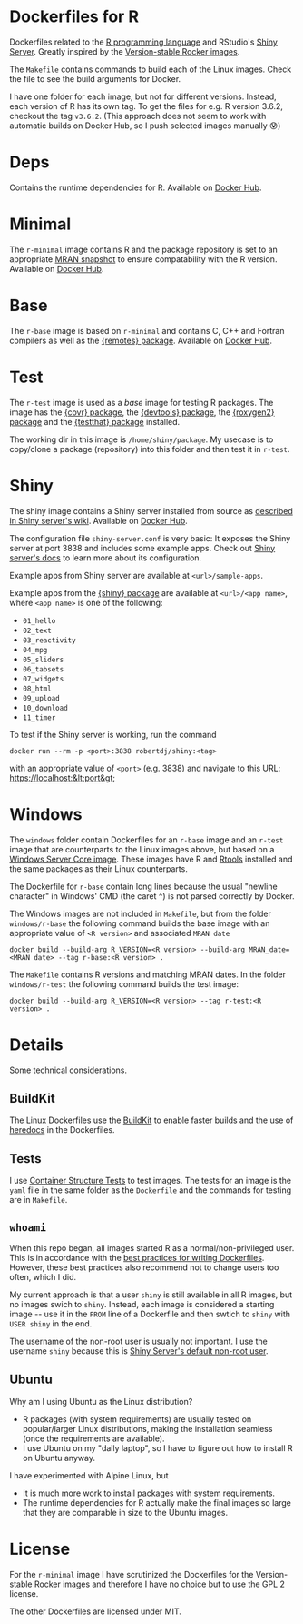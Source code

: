 Dockerfiles for R
=================

Dockerfiles related to the [R programming language](https://www.r-project.org) and RStudio's [Shiny Server](https://github.com/rstudio/shiny-server).
Greatly inspired by the [Version-stable Rocker images](https://github.com/rocker-org/rocker-versioned2).

The `Makefile` contains commands to build each of the Linux images.
Check the file to see the build arguments for Docker.

I have one folder for each image, but not for different versions.
Instead, each version of R has its own tag.
To get the files for e.g. R version 3.6.2, checkout the tag `v3.6.2`.
(This approach does not seem to work with automatic builds on Docker Hub, so I push selected images manually 😰)


# Deps

Contains the runtime dependencies for R.
Available on [Docker Hub](https://hub.docker.com/r/robertdj/r-deps).


# Minimal

The `r-minimal` image contains R and the package repository is set to an appropriate [MRAN snapshot](https://mran.microsoft.com/documents/rro/reproducibility#snapshot) to ensure compatability with the R version.
Available on [Docker Hub](https://hub.docker.com/r/robertdj/r-minimal).


# Base

The `r-base` image is based on `r-minimal` and contains C, C++ and Fortran compilers as well as the [{remotes} package](https://cran.r-project.org/package=remotes).
Available on [Docker Hub](https://hub.docker.com/r/robertdj/r-base).


# Test

The `r-test` image is used as a *base* image for testing R packages. 
The image has the [{covr} package](https://cran.r-project.org/package=covr), the [{devtools} package](https://cran.r-project.org/package=devtools), the [{roxygen2} package](https://cran.r-project.org/package=roxygen2) and the [{testthat} package](https://cran.r-project.org/package=testthat) installed.

The working dir in this image is `/home/shiny/package`.
My usecase is to copy/clone a package (repository) into this folder and then test it in `r-test`.


# Shiny

The shiny image contains a Shiny server installed from source as [described in Shiny server's wiki](https://github.com/rstudio/shiny-server/wiki/Building-Shiny-Server-from-Source).
Available on [Docker Hub](https://hub.docker.com/r/robertdj/shiny).

The configuration file `shiny-server.conf` is very basic:
It exposes the Shiny server at port 3838 and includes some example apps.
Check out [Shiny server's docs](https://docs.rstudio.com/shiny-server) to learn more about its configuration.

Example apps from Shiny server are available at `<url>/sample-apps`.

Example apps from the [{shiny} package](https://cran.r-project.org/package=shiny) are available at `<url>/<app name>`, where `<app name>` is one of the following: 
- `01_hello`
- `02_text`
- `03_reactivity`
- `04_mpg`
- `05_sliders`
- `06_tabsets`
- `07_widgets`
- `08_html`
- `09_upload`
- `10_download`
- `11_timer`

To test if the Shiny server is working, run the command

    docker run --rm -p <port>:3838 robertdj/shiny:<tag>

with an appropriate value of `<port>` (e.g. 3838) and navigate to this URL: <https://localhost:&lt;port&gt;>


# Windows

The `windows` folder contain Dockerfiles for an `r-base` image and an `r-test` image that are counterparts to the Linux images above, but based on a [Windows Server Core image](https://hub.docker.com/_/microsoft-windows-servercore).
These images have R and [Rtools](https://cran.r-project.org/bin/windows/Rtools) installed and the same packages as their Linux counterparts.

The Dockerfile for `r-base` contain long lines because the usual "newline character" in Windows' CMD (the caret `^`) is not parsed correctly by Docker.

The Windows images are not included in `Makefile`, but from the folder `windows/r-base` the following command builds the base image with an appropriate value of `<R version>` and associated `MRAN date`

```
docker build --build-arg R_VERSION=<R version> --build-arg MRAN_date=<MRAN date> --tag r-base:<R version> .
```

The `Makefile` contains R versions and matching MRAN dates.
In the folder `windows/r-test` the following command builds the test image:

```
docker build --build-arg R_VERSION=<R version> --tag r-test:<R version> .
```


# Details

Some technical considerations.


## BuildKit

The Linux Dockerfiles use the [BuildKit](https://docs.docker.com/develop/develop-images/build_enhancements) to enable faster builds and the use of [heredocs](https://www.docker.com/blog/introduction-to-heredocs-in-dockerfiles) in the Dockerfiles.


## Tests

I use [Container Structure Tests](https://github.com/GoogleContainerTools/container-structure-test) to test images.
The tests for an image is the `yaml` file in the same folder as the `Dockerfile` and the commands for testing are in `Makefile`.


## `whoami`

When this repo began, all images started R as a normal/non-privileged user.
This is in accordance with the [best practices for writing Dockerfiles](https://docs.docker.com/develop/develop-images/dockerfile_best-practices/#user). 
However, these best practices also recommend not to change users too often, which I did.

My current approach is that a user `shiny` is still available in all R images, but no images swich to `shiny`.
Instead, each image is considered a starting image -- use it in the `FROM` line of a Dockerfile and then swtich to `shiny` with `USER shiny` in the end.

The username of the non-root user is usually not important.
I use the username `shiny` because this is [Shiny Server's default non-root user](https://docs.rstudio.com/shiny-server/#running-shiny-server-with-root-privileges).


## Ubuntu

Why am I using Ubuntu as the Linux distribution?

- R packages (with system requirements) are usually tested on popular/larger Linux distributions, making the installation seamless (once the requirements are available).
- I use Ubuntu on my "daily laptop", so I have to figure out how to install R on Ubuntu anyway.

I have experimented with Alpine Linux, but 

- It is much more work to install packages with system requirements.
- The runtime dependencies for R actually make the final images so large that they are comparable in size to the Ubuntu images.


# License

For the `r-minimal` image I have scrutinized the Dockerfiles for the Version-stable Rocker images and therefore I have no choice but to use the GPL 2 license.

The other Dockerfiles are licensed under MIT.

